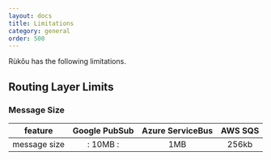 ```yaml
---
layout: docs
title: Limitations
category: general
order: 500
---
```

Rùkǒu has the following limitations.

## Routing Layer Limits

### Message Size

| feature | Google PubSub | Azure ServiceBus | AWS SQS |
| :-: | :-:| :-: | :-: |
| message size |: 10MB :| 1MB | 256kb|

